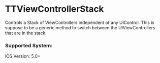 TTViewControllerStack
=====================

Controls a Stack of ViewControllers independent of any UIControl.  This is suppose to be a generic method to switch between the UIViewControllers that are in the stack.

### Supported System:
iOS Version: 5.0+

